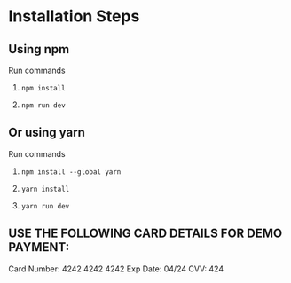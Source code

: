 # Installation Steps



## Using npm

Run commands

1) ```npm install```


2) ```npm run dev```


## Or using yarn

Run commands 

1) ```npm install --global yarn```

2) ```yarn install```

3) ```yarn run dev```

## USE THE FOLLOWING CARD DETAILS FOR DEMO PAYMENT:

Card Number: 4242 4242 4242
Exp Date: 04/24
CVV: 424
